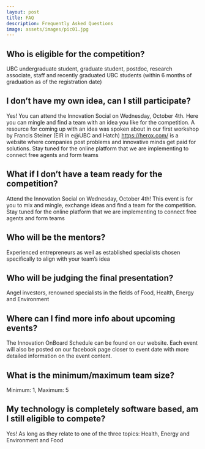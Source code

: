 ```yaml
---
layout: post
title: FAQ
description: Frequently Asked Questions
image: assets/images/pic01.jpg
---
```


## Who is eligible for the competition?
UBC undergraduate student, graduate student, postdoc, research associate, staff and recently graduated UBC students (within 6 months of graduation as of the registration date)

## I don’t have my own idea, can I still participate?
Yes! You can attend the Innovation Social on Wednesday, October 4th. Here you can mingle and find a team with an idea you like for the competition. A resource for coming up with an idea was spoken about in our first workshop by Francis Steiner (EIR in e@UBC and Hatch) https://herox.com/ is a website where companies post problems and innovative minds get paid for solutions. Stay tuned for the online platform that we are implementing to connect free agents and form teams

## What if I don’t have a team ready for the competition?
Attend the Innovation Social on Wednesday, October 4th! This event is for you to mix and mingle, exchange ideas and find a team for the competition. Stay tuned for the online platform that we are implementing to connect free agents and form teams

## Who will be the mentors?
Experienced entrepreneurs as well as established specialists chosen specifically to align with your team’s idea

## Who will be judging the final presentation?
Angel investors, renowned specialists in the fields of Food, Health, Energy and Environment

## Where can I find more info about upcoming events?
The Innovation OnBoard Schedule can be found on our website. Each event will also be posted on our facebook page closer to event date with more detailed information on the event content.

## What is the minimum/maximum team size?
Minimum: 1, Maximum: 5

## My technology is completely software based, am I still eligible to compete?
Yes! As long as they relate to one of the three topics: Health, Energy and Environment and Food